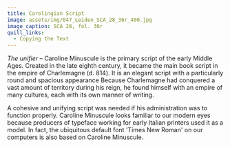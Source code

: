 ```yaml
---
title: Carolingian Script
image: assets/img/047_Leiden_SCA_28_36r_400.jpg
image_caption: SCA 28, fol. 36r
quill_links:
  - Copying the Text
---
```


*The unifier* –
Caroline Minuscule is the primary script of the early Middle Ages.
Created in the late eighth century, it became the main book script in
the empire of Charlemagne (d. 814). It is an elegant script with a
particularly round and spacious appearance Because Charlemagne had
conquered a vast amount of territory during his reign, he found himself
with an empire of many cultures, each with its own manner of writing.

A cohesive and unifying script was needed if his administration was to
function properly. Caroline Minuscule looks familiar to our modern eyes
because producers of typeface working for early Italian printers used it
as a model. In fact, the ubiquitous default font 'Times New Roman' on
our computers is also based on Caroline Minuscule.
